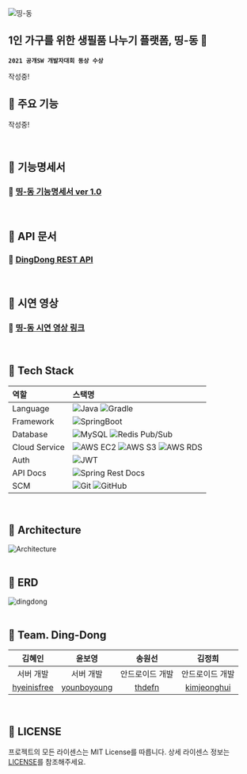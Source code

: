 ![띵-동](https://user-images.githubusercontent.com/46434694/141789426-3a979b6f-fdd1-4ff1-a88d-cd0f1293deb1.png)

## 1인 가구를 위한 생필품 나누기 플랫폼, 띵-동 🔔
**`2021 공개SW 개발자대회 동상 수상`**   
<!-- 프로젝트 기간 : 2021.07.06 ~ 2021.11.09 -->
작성중!
<br>

## 🔔 주요 기능
작성중!
<!-- | 기능 | 구현 |   
| :- | :-: |   
| 회원가입, 로그인 | ✅ |
| 프로필 태그 선택 | ✅ |
| 스토리, 프로젝트, 페이지 조회 | ✅ |
| 태그별 내 페이지 조회 | ✅ |
| 프로젝트, 페이지 생성 | ✅ |
| 추천 페이지 조회 | ✅ |
| 태그로 페이지, 사용자 검색 | ✅ |
| 좋아요 보관함 조회 | ✅ |
| 페이지, 사용자 좋아요 | ✅ |
| 알림 |  |
| 설정 |  |
| 메세지 |  |
| 컨설팅|  | -->
<br>

## 🔔 기능명세서
### 📝 [띵-동 기능명세서 ver 1.0](https://github.com/Team-Dingdong/dingdong-server/wiki/%EB%9D%B5-%EB%8F%99-%EA%B8%B0%EB%8A%A5%EB%AA%85%EC%84%B8%EC%84%9C-ver-1.0)
<br>

## 🔔 API 문서
### 📄 [DingDong REST API](http://3.38.61.13:8080/docs/api-doc.html)
<br>

## 🔔 시연 영상
### 🎥 [띵-동 시연 영상 링크](https://youtu.be/UoNlBJbi2Jo)
<br>

## 🔔 Tech Stack
| 역할 | 스택명 |   
| :- | :- |   
| Language | ![Java](https://img.shields.io/badge/Java%2011-007396?style=for-the-badge&logo=Java&logoColor=white) ![Gradle](https://img.shields.io/badge/Gradle%207.1.1-007396?style=for-the-badge&logo=Gradle&logoColor=white) |
| Framework | ![SpringBoot](https://img.shields.io/badge/SpringBoot%202.5.3-6DB33F?style=for-the-badge&logo=SpringBoot&logoColor=white) |
| Database | ![MySQL](https://img.shields.io/badge/mysql-4479A1?style=for-the-badge&logo=MySQL&logoColor=white) ![Redis Pub/Sub](https://img.shields.io/badge/Redis%20Pub/Sub-E6B91E?style=for-the-badge&logo=Redis&logoColor=white) |
| Cloud Service | ![AWS EC2](https://img.shields.io/badge/AWS%20EC2-f58d42?style=for-the-badge&logo=amazon%20AWS&logoColor=white) ![AWS S3](https://img.shields.io/badge/AWS%20S3-f56f42?style=for-the-badge&logo=amazon%20AWS&logoColor=white) ![AWS RDS](https://img.shields.io/badge/AWS%20RDS-3178C6?style=for-the-badge&logo=amazon%20AWS&logoColor=white) |
| Auth | ![JWT](https://img.shields.io/badge/JWT-black?style=for-the-badge&logo=JSON%20web%20tokens&logoColor=white) |
| API Docs | ![Spring Rest Docs](https://img.shields.io/badge/Spring%20Rest%20Docs-6DB33F?style=for-the-badge&logo=SpringBoot&logoColor=white) |
| SCM | ![Git](https://img.shields.io/badge/Git-F05032?style=for-the-badge&logo=Git&logoColor=white) ![GitHub](https://img.shields.io/badge/GitHub-181717?style=for-the-badge&logo=GitHub&logoColor=white) |
<br>

## 🔔 Architecture
![Architecture](https://user-images.githubusercontent.com/46434694/141791900-63bd9c21-b001-41f1-ade0-58d59532a1cb.png)
<br></br>

## 🔔 ERD
![dingdong](https://user-images.githubusercontent.com/46434694/138575222-d4f84727-7433-4788-b115-a2970aabc5a4.png)
<br></br>

## 🔔 Team. Ding-Dong
| 김혜인 | 윤보영 | 송원선 | 김정희 |
| :-: | :-: | :-: | :-: |
| 서버 개발 | 서버 개발 | 안드로이드 개발 | 안드로이드 개발 |
| [hyeinisfree](https://github.com/hyeinisfree) | [younboyoung](https://github.com/younboyoung) | [thdefn](https://github.com/thdefn) | [kimjeonghui](https://github.com/kimjeonghui) |
<br>

## 🔔 LICENSE
프로젝트의 모든 라이센스는 MIT License를 따릅니다. 상세 라이센스 정보는 [LICENSE](https://github.com/hyeinisfree/dingdong-server/blob/developer/LICENSE)를 참조해주세요.
